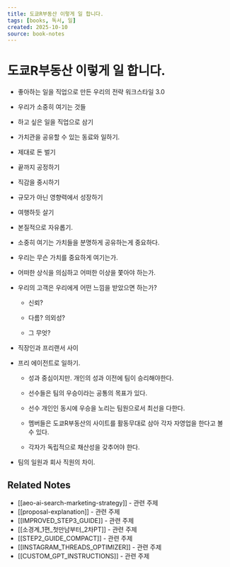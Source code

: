 ```yaml
---
title: 도쿄R부동산 이렇게 일 합니다.
tags: [books, 독서, 일]
created: 2025-10-10
source: book-notes
---
```


# 도쿄R부동산 이렇게 일 합니다.



- 좋아하는 일을 직업으로 만든 우리의 전략 워크스타일 3.0

- 우리가 소중히 여기는 것들

- 하고 싶은 일을 직업으로 삼기

- 가치관을 공유할 수 있는 동료와 일하기.

- 제대로 돈 벌기

- 끝까지 공정하기

- 직감을 중시하기

- 규모가 아닌 영향력에서 성장하기

- 여행하듯 살기

- 본질적으로 자유롭기.

- 소중히 여기는 가치들을 분명하게 공유하는게 중요하다.

- 우리는 무슨 가치를 중요하게 여기는가.

- 어떠한 상식을 의심하고 어떠한 이상을 쫓아야 하는가.

- 우리의 고객은 우리에게 어떤 느낌을 받았으면 하는가?

  - 신뢰?

  - 다름? 의외성?

  - 그 무엇?

- 직장인과 프리랜서 사이

- 프리 에이전트로 일하기.

  - 성과 중심이지만. 개인의 성과 이전에 팀이 승리해야한다.

  - 선수들은 팀의 우승이라는 공통의 목표가 있다.

  - 선수 개인인 동시에 우승을 노리는 팀원으로서 최선을 다한다.

  - 멤버들은 도쿄R부동산의 사이트를 활동무대로 삼아 각자 자영업을 한다고 볼 수 있다.

  - 각자가 독립적으로 채산성을 갖추어야 한다.

- 팀의 일원과 회사 직원의 차이.

## Related Notes
- [[aeo-ai-search-marketing-strategy]] - 관련 주제
- [[proposal-explanation]] - 관련 주제
- [[IMPROVED_STEP3_GUIDE]] - 관련 주제
- [[소경계_1편_첫만남부터_2차PT]] - 관련 주제
- [[STEP2_GUIDE_COMPACT]] - 관련 주제
- [[INSTAGRAM_THREADS_OPTIMIZER]] - 관련 주제
- [[CUSTOM_GPT_INSTRUCTIONS]] - 관련 주제
